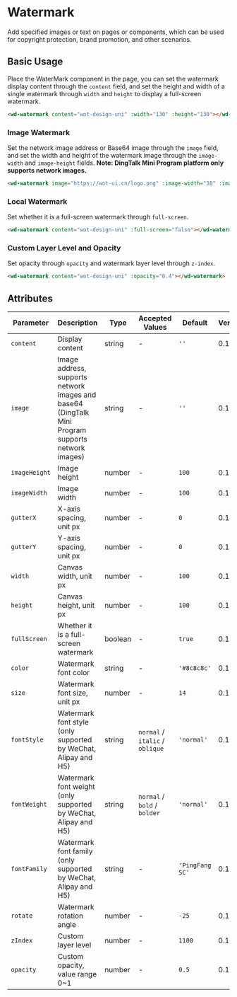 # Watermark

Add specified images or text on pages or components, which can be used for copyright protection, brand promotion, and other scenarios.

## Basic Usage

Place the WaterMark component in the page, you can set the watermark display content through the `content` field, and set the height and width of a single watermark through `width` and `height` to display a full-screen watermark.

```html
<wd-watermark content="wot-design-uni" :width="130" :height="130"></wd-watermark>
```

### Image Watermark

Set the network image address or Base64 image through the `image` field, and set the width and height of the watermark image through the `image-width` and `image-height` fields.
**Note: DingTalk Mini Program platform only supports network images.**

```html
<wd-watermark image="https://wot-ui.cn/logo.png" :image-width="38" :image-height="38"></wd-watermark>
```

### Local Watermark

Set whether it is a full-screen watermark through `full-screen`.

```html
<wd-watermark content="wot-design-uni" :full-screen="false"></wd-watermark>
```

### Custom Layer Level and Opacity

Set opacity through `opacity` and watermark layer level through `z-index`.

```html
<wd-watermark content="wot-design-uni" :opacity="0.4"></wd-watermark>
```

## Attributes

| Parameter | Description | Type | Accepted Values | Default | Version |
|-------------|--------------------------|---------|-----------------------------------|---------|----------|
| `content` | Display content | string | - | `''` | 0.1.16 |
| `image` | Image address, supports network images and base64 (DingTalk Mini Program supports network images) | string | - | `''` | 0.1.16 |
| `imageHeight` | Image height | number | - | `100` | 0.1.16 |
| `imageWidth` | Image width | number | - | `100` | 0.1.16 |
| `gutterX` | X-axis spacing, unit px | number | - | `0` | 0.1.16 |
| `gutterY` | Y-axis spacing, unit px | number | - | `0` | 0.1.16 |
| `width` | Canvas width, unit px | number | - | `100` | 0.1.16 |
| `height` | Canvas height, unit px | number | - | `100` | 0.1.16 |
| `fullScreen` | Whether it is a full-screen watermark | boolean | - | `true` | 0.1.16 |
| `color` | Watermark font color | string | - | `'#8c8c8c'` | 0.1.16 |
| `size` | Watermark font size, unit px | number | - | `14` | 0.1.16 |
| `fontStyle` | Watermark font style (only supported by WeChat, Alipay and H5) | string | `normal` / `italic` / `oblique` | `'normal'` | 0.1.16 |
| `fontWeight` | Watermark font weight (only supported by WeChat, Alipay and H5) | string | `normal` / `bold` / `bolder` | `'normal'` | 0.1.16 |
| `fontFamily` | Watermark font family (only supported by WeChat, Alipay and H5) | string | - | `'PingFang SC'` | 0.1.16 |
| `rotate` | Watermark rotation angle | number | - | `-25` | 0.1.16 |
| `zIndex` | Custom layer level | number | - | `1100` | 0.1.16 |
| `opacity` | Custom opacity, value range 0~1 | number | - | `0.5` | 0.1.16 |